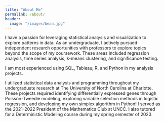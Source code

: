 ```yaml
---
title: "About Me"
permalink: /about/
header:
  image: "/images/bean.jpg"
---
```


I have a passion for leveraging statistical analysis and visualization to explore patterns in data. As an undergraduate, I actively pursued independent research opportunities with professors to explore topics beyond the scope of my coursework. These areas included regression analysis, time series analysis, k-means clustering, and significance testing.

I am most experienced using SQL, Tableau, R, and Python in my analysis projects.

I utilized statistical data analysis and programming throughout my undergraduate research at The University of North Carolina at Charlotte. These projects required identifying differentially expressed genes through Poisson-Tweedie modeling, exploring variable selection methods in logistic regression, and developing my own simplex algorithm in Python! I served as the 2021-2022 President of the Mathematics Club at UNCC. I also tutored for a Deterministic Modeling course during my spring semester of 2023.
